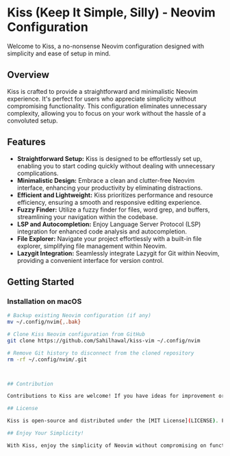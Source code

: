 # Kiss (Keep It Simple, Silly) - Neovim Configuration

Welcome to Kiss, a no-nonsense Neovim configuration designed with simplicity and ease of setup in mind.

## Overview

Kiss is crafted to provide a straightforward and minimalistic Neovim experience. It's perfect for users who appreciate simplicity without compromising functionality. This configuration eliminates unnecessary complexity, allowing you to focus on your work without the hassle of a convoluted setup.

## Features

- **Straightforward Setup:** Kiss is designed to be effortlessly set up, enabling you to start coding quickly without dealing with unnecessary complications.
- **Minimalistic Design:** Embrace a clean and clutter-free Neovim interface, enhancing your productivity by eliminating distractions.
- **Efficient and Lightweight:** Kiss prioritizes performance and resource efficiency, ensuring a smooth and responsive editing experience.
- **Fuzzy Finder:** Utilize a fuzzy finder for files, word grep, and buffers, streamlining your navigation within the codebase.
- **LSP and Autocompletion:** Enjoy Language Server Protocol (LSP) integration for enhanced code analysis and autocompletion.
- **File Explorer:** Navigate your project effortlessly with a built-in file explorer, simplifying file management within Neovim.
- **Lazygit Integration:** Seamlessly integrate Lazygit for Git within Neovim, providing a convenient interface for version control.

## Getting Started

### Installation on macOS

```bash
# Backup existing Neovim configuration (if any)
mv ~/.config/nvim{,.bak}

# Clone Kiss Neovim configuration from GitHub
git clone https://github.com/Sahilhawal/kiss-vim ~/.config/nvim

# Remove Git history to disconnect from the cloned repository
rm -rf ~/.config/nvim/.git



## Contribution

Contributions to Kiss are welcome! If you have ideas for improvement or encounter any issues, feel free to contribute to the project.

## License

Kiss is open-source and distributed under the [MIT License](LICENSE). Feel free to use, modify, and share this configuration according to the terms of the license.

## Enjoy Your Simplicity!

With Kiss, enjoy the simplicity of Neovim without compromising on functionality. Happy coding!
